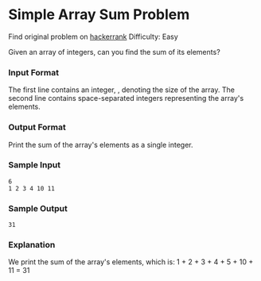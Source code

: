 # Simple Array Sum Problem

Find original problem on [hackerrank](https://www.hackerrank.com/challenges/simple-array-sum)
Difficulty: Easy


Given an array of integers, can you find the sum of its elements?

### Input Format

The first line contains an integer, , denoting the size of the array.
The second line contains space-separated integers representing the array's elements.

### Output Format

Print the sum of the array's elements as a single integer.

### Sample Input
```
6
1 2 3 4 10 11
```
### Sample Output
```
31
```
### Explanation

We print the sum of the array's elements, which is: 1 + 2 + 3 + 4 + 5 + 10 + 11 = 31
